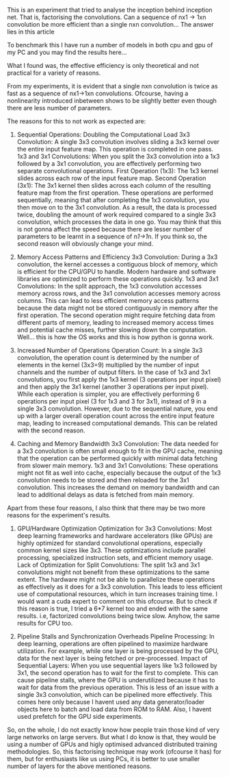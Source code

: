 
This is an experiment that tried to analyse the inception behind inception net. That is, factorising the convolutions. 
Can a sequence of  nx1 -> 1xn convolution be more efficient than a single nxn convolution...
The answer lies in this article

To benchmark this I have run a number of models in both cpu and gpu of my PC and you may find the results here...

What I found was, the effective efficiency is only theoretical and not practical for a variety of reasons.

From my experiments, it is evident that a single nxn convolution is twice as fast as a sequence of nx1->1xn convolutions. Ofcourse, having a nonlinearity introduced inbetween shows to be slightly better even though there are less number of parameters. 

The reasons for this to not work as expected are:

1. Sequential Operations: Doubling the Computational Load
3x3 Convolution: A single 3x3 convolution involves sliding a 3x3 kernel over the entire input feature map. This operation is completed in one pass.
1x3 and 3x1 Convolutions: When you split the 3x3 convolution into a 1x3 followed by a 3x1 convolution, you are effectively performing two separate convolutional operations.
First Operation (1x3): The 1x3 kernel slides across each row of the input feature map.
Second Operation (3x1): The 3x1 kernel then slides across each column of the resulting feature map from the first operation.
These operations are performed sequentially, meaning that after completing the 1x3 convolution, you then move on to the 3x1 convolution. As a result, the data is processed twice, doubling the amount of work required compared to a single 3x3 convolution, which processes the data in one go.
You may think that this is not gonna affect the speed because there are lesser number of parameters to be learnt in a sequence of  n*1->1*n. If you think so, the second reason will obviously change your mind.


2. Memory Access Patterns and Efficiency
3x3 Convolution: During a 3x3 convolution, the kernel accesses a contiguous block of memory, which is efficient for the CPU/GPU to handle. Modern hardware and software libraries are optimized to perform these operations quickly.
1x3 and 3x1 Convolutions: In the split approach, the 1x3 convolution accesses memory across rows, and the 3x1 convolution accesses memory across columns. This can lead to less efficient memory access patterns because the data might not be stored contiguously in memory after the first operation. The second operation might require fetching data from different parts of memory, leading to increased memory access times and potential cache misses, further slowing down the computation.
Well... this is how the OS works and this is how python is gonna work.


3. Increased Number of Operations
Operation Count:
In a single 3x3 convolution, the operation count is determined by the number of elements in the kernel (3x3=9) multiplied by the number of input channels and the number of output filters.
In the case of 1x3 and 3x1 convolutions, you first apply the 1x3 kernel (3 operations per input pixel) and then apply the 3x1 kernel (another 3 operations per input pixel). While each operation is simpler, you are effectively performing 6 operations per input pixel (3 for 1x3 and 3 for 3x1), instead of 9 in a single 3x3 convolution. However, due to the sequential nature, you end up with a larger overall operation count across the entire input feature map, leading to increased computational demands.
This can be related with the second reason.


4.  Caching and Memory Bandwidth
3x3 Convolution: The data needed for a 3x3 convolution is often small enough to fit in the GPU cache, meaning that the operation can be performed quickly with minimal data fetching from slower main memory.
1x3 and 3x1 Convolutions: These operations might not fit as well into cache, especially because the output of the 1x3 convolution needs to be stored and then reloaded for the 3x1 convolution. This increases the demand on memory bandwidth and can lead to additional delays as data is fetched from main memory.



Apart from these four reasons, I also think that there may be two more reasons for the experiment's results.
1. GPU/Hardware Optimization
Optimization for 3x3 Convolutions: Most deep learning frameworks and hardware accelerators (like GPUs) are highly optimized for standard convolutional operations, especially common kernel sizes like 3x3. These optimizations include parallel processing, specialized instruction sets, and efficient memory usage.
Lack of Optimization for Split Convolutions: The split 1x3 and 3x1 convolutions might not benefit from these optimizations to the same extent. The hardware might not be able to parallelize these operations as effectively as it does for a 3x3 convolution. This leads to less efficient use of computational resources, which in turn increases training time.
I would want a cuda expert to comment on this ofcourse. But to check if this reason is true, I tried a 6*7 kernel too and ended with the same results. i.e, factorized convolutions being twice slow. Anyhow, the same results for CPU too.


2. Pipeline Stalls and Synchronization Overheads
Pipeline Processing: In deep learning, operations are often pipelined to maximize hardware utilization. For example, while one layer is being processed by the GPU, data for the next layer is being fetched or pre-processed.
Impact of Sequential Layers: When you use sequential layers like 1x3 followed by 3x1, the second operation has to wait for the first to complete. This can cause pipeline stalls, where the GPU is underutilized because it has to wait for data from the previous operation. This is less of an issue with a single 3x3 convolution, which can be pipelined more effectively.
This comes here only because I havent used any data generator/loader objects here to batch and load data from ROM to RAM. Also, I havent used prefetch for the GPU side experiments.


So, on the whole, I do not exactly know how people train those kind of very large networks on large servers. But what I do know is that, they would be using a number of GPUs and higly optimised advanced distributed training methodologies. 
So, this factorising technique may work (ofcourse it has) for them, but for enthusiasts like us using PCs, it is better to use smaller number of layers for the above mentioned reasons.
